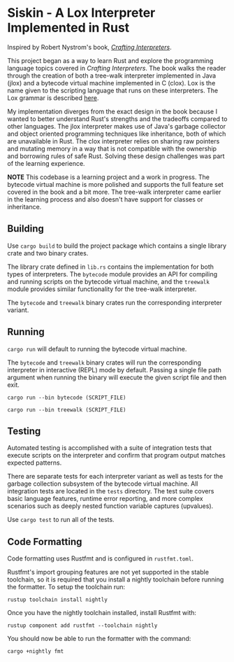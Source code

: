 # Siskin - A Lox Interpreter Implemented in Rust
Inspired by Robert Nystrom's book, [_Crafting Interpreters_](https://craftinginterpreters.com/).

This project began as a way to learn Rust and explore the programming language topics covered in _Crafting Interpreters_. The book walks the reader through the creation of both a tree-walk interpreter implemented in Java (jlox) and a bytecode virtual machine implemented in C (clox). Lox is the name given to the scripting language that runs on these interpreters. The Lox grammar is described [here](https://craftinginterpreters.com/appendix-i.html).

My implementation diverges from the exact design in the book because I wanted to better understand Rust's strengths and the tradeoffs compared to other languages. The jlox interpreter makes use of Java's garbage collector and object oriented programming techniques like inheritance, both of which are unavailable in Rust. The clox interpreter relies on sharing raw pointers and mutating memory in a way that is not compatible with the ownership and borrowing rules of safe Rust. Solving these design challenges was part of the learning experience.

**NOTE**
This codebase is a learning project and a work in progress. The bytecode virtual machine is more polished and supports the full feature set covered in the book and a bit more. The tree-walk interpreter came earlier in the learning process and also doesn't have support for classes or inheritance.

## Building
Use `cargo build` to build the project package which contains a single library crate and two binary crates.

The library crate defined in `lib.rs` contains the implementation for both types of interpreters. The `bytecode` module provides an API for compiling and running scripts on the bytecode virtual machine, and the `treewalk` module provides similar functionality for the tree-walk interpreter.

The `bytecode` and `treewalk` binary crates run the corresponding interpreter variant.

## Running
`cargo run` will default to running the bytecode virtual machine.

The `bytecode` and `treewalk` binary crates will run the corresponding interpreter in interactive (REPL) mode by default. Passing a single file path argument when running the binary will execute the given script file and then exit.
```
cargo run --bin bytecode (SCRIPT_FILE)

cargo run --bin treewalk (SCRIPT_FILE)
```

## Testing
Automated testing is accomplished with a suite of integration tests that execute scripts on the interpreter and confirm that program output matches expected patterns.

There are separate tests for each interpreter variant as well as tests for the garbage collection subsystem of the bytecode virtual machine. All integration tests are located in the `tests` directory. The test suite covers basic language features, runtime error reporting, and more complex scenarios such as deeply nested function variable captures (upvalues).

Use `cargo test` to run all of the tests.

## Code Formatting
Code formatting uses Rustfmt and is configured in `rustfmt.toml`.

Rustfmt's import grouping features are not yet supported in the stable toolchain, so it is required that you install a nightly toolchain before running the formatter. To setup the toolchain run:
```
rustup toolchain install nightly
```

Once you have the nightly toolchain installed, install Rustfmt with:
```
rustup component add rustfmt --toolchain nightly
```

You should now be able to run the formatter with the command:
```
cargo +nightly fmt
```
